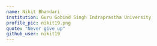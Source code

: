 ```yaml
---
name: Nikit Bhandari
institution: Guru Gobind Singh Indraprastha University
profile_pic: nikit19.png 
quote: "Never give up"
github_user: nikit19
---
```

